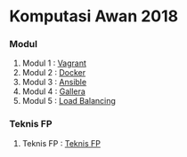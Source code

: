 # Komputasi Awan 2018

### Modul
1. Modul 1 : [Vagrant](/vagrant)
2. Modul 2 : [Docker](#)
3. Modul 3 : [Ansible](#)
4. Modul 4 : [Gallera](#)
5. Modul 5 : [Load Balancing](#)


### Teknis FP
1. Teknis FP : [Teknis FP](/TeknisFP.md)